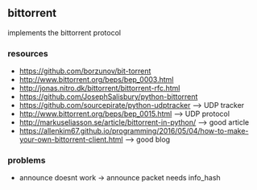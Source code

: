 ## bittorrent
implements the bittorrent protocol
### resources
- https://github.com/borzunov/bit-torrent
- http://www.bittorrent.org/beps/bep_0003.html
- http://jonas.nitro.dk/bittorrent/bittorrent-rfc.html
- https://github.com/JosephSalisbury/python-bittorrent
- https://github.com/sourcepirate/python-udptracker --> UDP tracker
- http://www.bittorrent.org/beps/bep_0015.html --> UDP protocol
- http://markuseliasson.se/article/bittorrent-in-python/ --> good article
- https://allenkim67.github.io/programming/2016/05/04/how-to-make-your-own-bittorrent-client.html --> good blog
### problems
- announce doesnt work -> announce packet needs info_hash
